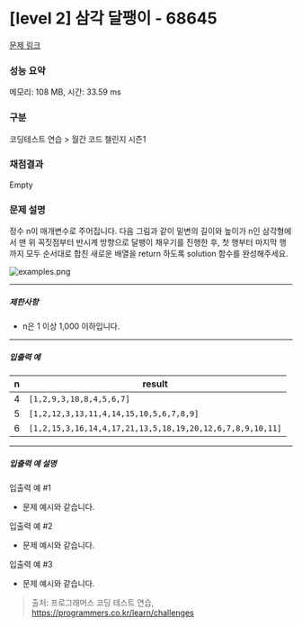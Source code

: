 # [level 2] 삼각 달팽이 - 68645 

[문제 링크](https://school.programmers.co.kr/learn/courses/30/lessons/68645) 

### 성능 요약

메모리: 108 MB, 시간: 33.59 ms

### 구분

코딩테스트 연습 > 월간 코드 챌린지 시즌1

### 채점결과

Empty

### 문제 설명

<p>정수 n이 매개변수로 주어집니다. 다음 그림과 같이 밑변의 길이와 높이가 n인 삼각형에서 맨 위 꼭짓점부터 반시계 방향으로 달팽이 채우기를 진행한 후, 첫 행부터 마지막 행까지 모두 순서대로 합친 새로운 배열을 return 하도록 solution 함수를 완성해주세요.</p>

<p><img src="https://grepp-programmers.s3.ap-northeast-2.amazonaws.com/files/production/e1e53b93-dcdf-446f-b47f-e8ec1292a5e0/examples.png" title="" alt="examples.png"></p>

<hr>

<h5>제한사항</h5>

<ul>
<li>n은 1 이상 1,000 이하입니다.</li>
</ul>

<hr>

<h5>입출력 예</h5>
<table class="table">
        <thead><tr>
<th>n</th>
<th>result</th>
</tr>
</thead>
        <tbody><tr>
<td>4</td>
<td><code>[1,2,9,3,10,8,4,5,6,7]</code></td>
</tr>
<tr>
<td>5</td>
<td><code>[1,2,12,3,13,11,4,14,15,10,5,6,7,8,9]</code></td>
</tr>
<tr>
<td>6</td>
<td><code>[1,2,15,3,16,14,4,17,21,13,5,18,19,20,12,6,7,8,9,10,11]</code></td>
</tr>
</tbody>
      </table>
<hr>

<h5>입출력 예 설명</h5>

<p>입출력 예 #1</p>

<ul>
<li>문제 예시와 같습니다.</li>
</ul>

<p>입출력 예 #2</p>

<ul>
<li>문제 예시와 같습니다.</li>
</ul>

<p>입출력 예 #3</p>

<ul>
<li>문제 예시와 같습니다.</li>
</ul>


> 출처: 프로그래머스 코딩 테스트 연습, https://programmers.co.kr/learn/challenges